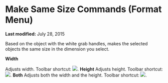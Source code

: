 
# Make Same Size Commands (Format Menu)

 **Last modified:** July 28, 2015

Based on the object with the white grab handles, makes the selected objects the same size in the dimension you select.

 **Width**

Adjusts width.
Toolbar shortcut: 
![](../images/tbr_swid_ZA01201752.gif).
 **Height**
Adjusts height.
Toolbar shortcut: 
![](../images/tbr_sht_ZA01201744.gif).
 **Both**
Adjusts both the width and the height.
Toolbar shortcut: 
![](../images/tbr_sbth_ZA01201738.gif).
